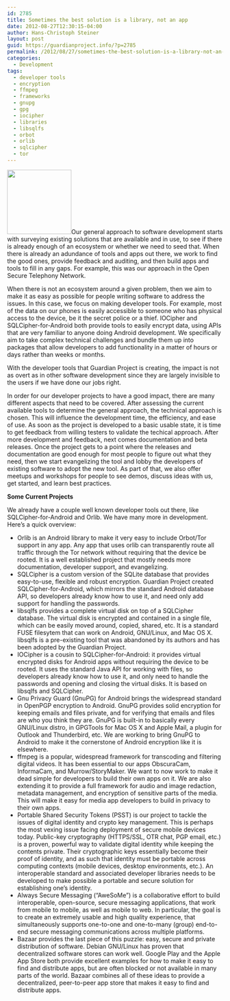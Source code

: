 ```yaml
---
id: 2785
title: Sometimes the best solution is a library, not an app
date: 2012-08-27T12:30:15-04:00
author: Hans-Christoph Steiner
layout: post
guid: https://guardianproject.info/?p=2785
permalink: /2012/08/27/sometimes-the-best-solution-is-a-library-not-an-app/
categories:
  - Development
tags:
  - developer tools
  - encryption
  - ffmpeg
  - frameworks
  - gnupg
  - gpg
  - iocipher
  - libraries
  - libsqlfs
  - orbot
  - orlib
  - sqlcipher
  - tor
---
```

[<img src="https://guardianproject.info/wp-content/uploads/2012/08/framework_wheel-150x150.png" alt="" title="thinking about frameworks" width="150" height="150" class="alignleft size-thumbnail wp-image-2792" />](https://guardianproject.info/wp-content/uploads/2012/08/framework_wheel.png)Our general approach to software development starts with surveying existing solutions that are available and in use, to see if there is already enough of an ecosystem or whether we need to seed that. When there is already an adundance of tools and apps out there, we work to find the good ones, provide feedback and auditing, and then build apps and tools to fill in any gaps. For example, this was our approach in the Open Secure Telephony Network.

When there is not an ecosystem around a given problem, then we aim to make it as easy as possible for people writing software to address the issues. In this case, we focus on making developer tools. For example, most of the data on our phones is easily accessible to someone who has physical access to the device, be it the secret police or a thief. IOCipher and SQLCipher-for-Android both provide tools to easily encrypt data, using APIs that are very familiar to anyone doing Android development. We specifically aim to take complex technical challenges and bundle them up into packages that allow developers to add functionality in a matter of hours or days rather than weeks or months.

With the developer tools that Guardian Project is creating, the impact is not as overt as in other software development since they are largely invisible to the users if we have done our jobs right.

In order for our developer projects to have a good impact, there are many different aspects that need to be covered. After assessing the current available tools to determine the general approach, the technical approach is chosen. This will influence the development time, the efficiency, and ease of use. As soon as the project is developed to a basic usable state, it is time to get feedback from willing testers to validate the techical approach. After more development and feedback, next comes documentation and beta releases. Once the project gets to a point where the releases and documentation are good enough for most people to figure out what they need, then we start evangelizing the tool and lobby the developers of existing software to adopt the new tool. As part of that, we also offer meetups and workshops for people to see demos, discuss ideas with us, get started, and learn best practices.

**Some Current Projects**

We already have a couple well known developer tools out there, like SQLCipher-for-Android and Orlib. We have many more in development. Here’s a quick overview:

  * Orlib is an Android library to make it very easy to include Orbot/Tor support in any app. Any app that uses orlib can transparently route all traffic through the Tor network without requiring that the device be rooted. It is a well established project that mostly needs more documentation, developer support, and evangelizing.
  * SQLCipher is a custom version of the SQLite database that provides easy-to-use, flexible and robust encryption. Guardian Project created SQLCipher-for-Android, which mirrors the standard Android database API, so developers already know how to use it, and need only add support for handling the passwords.
  * libsqlfs provides a complete virtual disk on top of a SQLCipher database. The virtual disk is encrypted and contained in a single file, which can be easily moved around, copied, shared, etc. It is a standard FUSE filesytem that can work on Android, GNU/Linux, and Mac OS X. libsqlfs is a pre-existing tool that was abandoned by its authors and has been adopted by the Guardian Project.
  * IOCipher is a cousin to SQLCipher-for-Android: it provides virtual encrypted disks for Android apps without requiring the device to be rooted. It uses the standard Java API for working with files, so developers already know how to use it, and only need to handle the passwords and opening and closing the virtual disks. It is based on libsqlfs and SQLCipher.
  * Gnu Privacy Guard (GnuPG) for Android brings the widespread standard in OpenPGP encryption to Android. GnuPG provides solid encryption for keeping emails and files private, and for verifying that emails and files are who you think they are. GnuPG is built-in to basically every GNU/Linux distro, in GPGTools for Mac OS X and Apple Mail, a plugin for Outlook and Thunderbird, etc. We are working to bring GnuPG to Android to make it the cornerstone of Android encryption like it is elsewhere.
  * ffmpeg is a popular, widespread framework for transcoding and filtering digital videos. It has been essential to our apps ObscuraCam, InformaCam, and Murrow/StoryMaker. We want to now work to make it dead simple for developers to build their own apps on it. We are also extending it to provide a full framework for audio and image redaction, metadata management, and encryption of sensitive parts of the media. This will make it easy for media app developers to build in privacy to their own apps.
  * Portable Shared Security Tokens (PSST) is our project to tackle the issues of digital identity and crypto key management. This is perhaps the most vexing issue facing deployment of secure mobile devices today. Public-key cryptography (HTTPS/SSL, OTR chat, PGP email, etc.) is a proven, powerful way to validate digital identity while keeping the contents private. Their cryptographic keys essentially become their proof of identity, and as such that identity must be portable across computing contexts (mobile devices, desktop environments, etc.). An interoperable standard and associated developer libraries needs to be developed to make possible a portable and secure solution for establishing one’s identity.
  * Always Secure Messaging (“AweSoMe”) is a collaborative effort to build interoperable, open-source, secure messaging applications, that work from mobile to mobile, as well as mobile to web. In particular, the goal is to create an extremely usable and high quality experience, that simultaneously supports one-to-one and one-to-many (group) end-to-end secure messaging communications across multiple platforms.
  * Bazaar provides the last piece of this puzzle: easy, secure and private distribution of software. Debian GNU/Linux has proven that decentralized software stores can work well. Google Play and the Apple App Store both provide excellent examples for how to make it easy to find and distribute apps, but are often blocked or not available in many parts of the world. Bazaar combines all of these ideas to provide a decentralized, peer-to-peer app store that makes it easy to find and distribute apps.